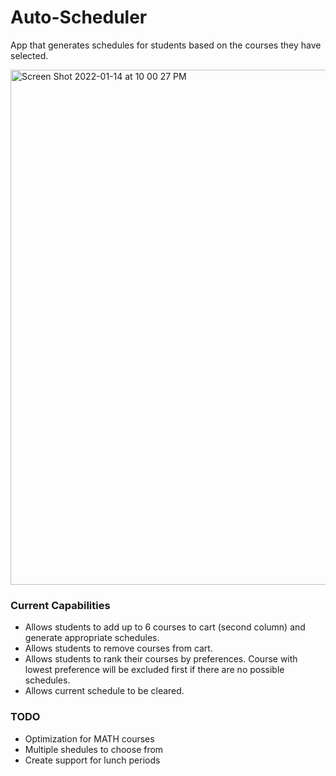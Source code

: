# Auto-Scheduler

App that generates schedules for students based on the courses they have selected.

<img width="824" alt="Screen Shot 2022-01-14 at 10 00 27 PM" src="https://user-images.githubusercontent.com/41162345/149606514-e94be2b7-a7a6-40cf-895d-5f15efa8414f.png">

### Current Capabilities
- Allows students to add up to 6 courses to cart (second column) and generate appropriate schedules.
- Allows students to remove courses from cart.
- Allows students to rank their courses by preferences. Course with lowest preference will be excluded first if there are no possible schedules.
- Allows current schedule to be cleared.

### TODO
- Optimization for MATH courses
- Multiple shedules to choose from
- Create support for lunch periods 
